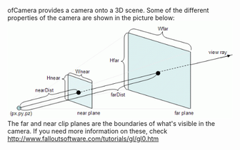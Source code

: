 ofCamera provides a camera onto a 3D scene. Some of the different properties of the camera are shown in the picture below:
![FOV](../images/ofCamera.fov.png)
The far and near clip planes are the boundaries of what's visible in the camera. If you need more information on these, check http://www.falloutsoftware.com/tutorials/gl/gl0.htm
